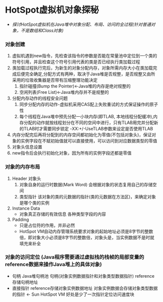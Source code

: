 # HotSpot虚拟机对象探秘

- *探讨HotSpot虚拟机在Java堆中对象分配、布局、访问的全过程(针对普通对象，不是数组和Class对象)*

### 对象创建 
1. 虚拟机遇到new指令，先检查该指令的参数是否能在常量池中定位到一个类的符号引用，并且检查这个符号引用代表的类是否已经执行类加载过程
2. 类加载过程执行完后，为新生的对象分配内存，对象所需内存大小在类加载完成后便完全确定,分配方式有两种，取决于Java堆是否规整，是否规整又由所采用的垃圾收集器是否带有压缩整理功能决定
    1. 指针碰撞(Bump the Pointer)<-Java堆的内存是绝对规整的
    2. 空闲列表(Free List)<-Java堆内存并不是规整的
3. 分配内存动作的线程安全问题
    1. 同步分配内存的动作-虚拟机采用CAS配上失败重试的方式保证操作的原子性
    2. 每个线程在Java堆中预先分配一小块内存(即TLAB, 本地线程分配缓冲),内存分配的动作就按线程划分在不同的空间中进行，只有TLAB用完并分配新的TLAB时才需要同步锁定 -XX:+/-UseTLAB参数来设定是否使用TLAB
4. 内存分配完后再将分配到的内存空间都初始化为零值(不包括对象头)，保证对象的实例字段在不赋初始值就可以直接使用，可以访问到对应数据类型的零值
5. 对象头信息设置
6. new指令后会执行<init>初始化对象，因为所有的实例字段还都是零值

### 对象的内存布局
1. Header 对象头
    1. 对象自身的运行时数据(Mark Word) 会根据对象的状态复用自己的存储空间
    2. 类型指针 该对象的类的元数据的指针(类的元数据在方法区)，来确定对象是哪个类的实例
2. Instance Data
    - 对象真正存储的有效信息 各种类型字段的内容
3. Padding
    - 只是占位符的作用，并非必然
    - HotSpot VM自动内存管理系统要求对象的起始地址必须是8字节的整数倍，即对象大小必须是8字节的整数倍，对象头是，当实例数据不是时就填充来补全
    
### 对象的访问定位 (Java程序需要通过虚拟栈的栈帧的局部变量的reference数据来操作Java堆上的具体对象)
- 句柄 Java堆句柄池 句柄(对象实例数据指针和对象类型数据指针) reference存储句柄地址
- 直接指针 reference存储对象实例数据地址 对象实例数据会存储对象类型数据的指针 <- Sun HotSpot VM 好处是少了一次指针定位访问速度块



